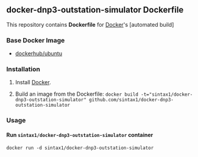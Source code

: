 ## docker-dnp3-outstation-simulator Dockerfile

This repository contains **Dockerfile** for [Docker](https://www.docker.com/)'s [automated build]


### Base Docker Image

* [dockerhub/ubuntu](https://hub.docker.com/r/_/ubuntu/)

### Installation

1. Install [Docker](https://www.docker.com/).

2. Build an image from the Dockerfile: `docker build -t="sintax1/docker-dnp3-outstation-simulator" github.com/sintax1/docker-dnp3-outstation-simulator`


### Usage

#### Run `sintax1/docker-dnp3-outstation-simulator` container

    docker run -d sintax1/docker-dnp3-outstation-simulator

